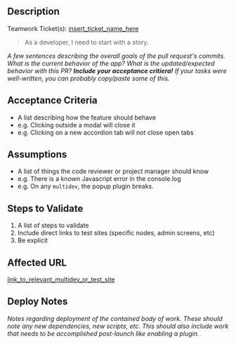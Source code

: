 ## Description
Teamwork Ticket(s): [insert_ticket_name_here](insert_link_here)

> As a developer, I need to start with a story.

_A few sentences describing the overall goals of the pull request's commits.
What is the current behavior of the app? What is the updated/expected behavior
with this PR? **Include your acceptance critiera!** If your tasks were well-written, you can probably copy/paste some of this._

## Acceptance Criteria
* A list describing how the feature should behave
* e.g. Clicking outside a modal will close it
* e.g. Clicking on a new accordion tab will not close open tabs

## Assumptions
* A list of things the code reviewer or project manager should know
* e.g. There is a known Javascript error in the console.log
* e.g. On any `multidev`, the popup plugin breaks.

## Steps to Validate
1. A list of steps to validate
1. Include direct links to test sites (specific nodes, admin screens, etc)
1. Be explicit

## Affected URL
[link_to_relevant_multidev_or_test_site](insert_link_here)

## Deploy Notes
_Notes regarding deployment of the contained body of work. These should note any
new dependencies, new scripts, etc. This should also include work that needs to be 
accomplished post-launch like enabling a plugin._

